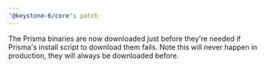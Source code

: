```yaml
---
'@keystone-6/core': patch
---
```


The Prisma binaries are now downloaded just before they're needed if Prisma's install script to download them fails. Note this will never happen in production, they will always be downloaded before.
